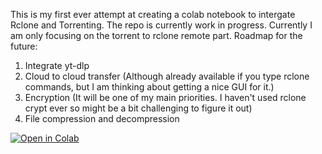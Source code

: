 This is my first ever attempt at creating a colab notebook to intergate Rclone and Torrenting. The repo is currently work in progress. 
Currently I am only focusing on the torrent to rclone remote part.
Roadmap for the future:
1. Integrate yt-dlp
2. Cloud to cloud transfer (Although already available if you type rclone commands, but I am thinking about getting a nice GUI for it.)
3. Encryption (It will be one of my main priorities. I haven't used rclone crypt ever so might be a bit challenging to figure it out)
4. File compression and decompression


[![Open in Colab](https://colab.research.google.com/assets/colab-badge.svg)](https://github.com/devsiddhant/Colab_operations/blob/master/Rclone%20notebook%20with%20torrenting%20support%20enabled.ipynb)



